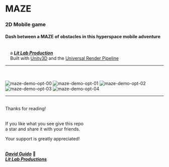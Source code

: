# MAZE
  
### 2D Mobile game
#### Dash between a MAZE of obstacles in this hyperspace mobile adventure   
<br/>&nbsp;&nbsp;&nbsp;&nbsp;a [***Lit Lab Production***](https://www.litlabproductions.com)<br/>
&nbsp;&nbsp;&nbsp;&nbsp;Built with [Unity3D](https://github.com/Unity-Technologies) and the 
[Universal Render Pipeline](https://docs.unity3d.com/Packages/com.unity.render-pipelines.universal@7.1/manual/index.html)

***
<br/><br/>
![maze-demo-opt-00](https://user-images.githubusercontent.com/34845402/131191641-10583346-01f5-4f54-a1de-e48b26560ad5.gif)
![maze-demo-opt-01](https://user-images.githubusercontent.com/34845402/131191675-8e7eab51-cd93-4dc0-95d6-f16b2b4d5559.gif)
![maze-demo-opt-02](https://user-images.githubusercontent.com/34845402/131191686-ad7d5210-39af-4707-b17a-d301f9fb3437.gif)
![maze-demo-opt-03](https://user-images.githubusercontent.com/34845402/131191694-8f6977dd-3f5d-4a15-83df-f9ef9343e2dc.gif)
![maze-demo-opt-04](https://user-images.githubusercontent.com/34845402/131191699-950a980c-742f-49b0-b0ef-51fe6db602b6.gif)
<br>

***

<br/>
Thanks for reading!<br/><br/>
 
If you like what you see give this repo  
a star and share it with your friends.

Your support is greatly appreciated!<br/><br/>


[***David Guido***](https://www.litlabproductions.com/resume-view) :rocket:  
[***Lit Lab Productions***](https://www.litlabproductions.com)
<br/><br/>
